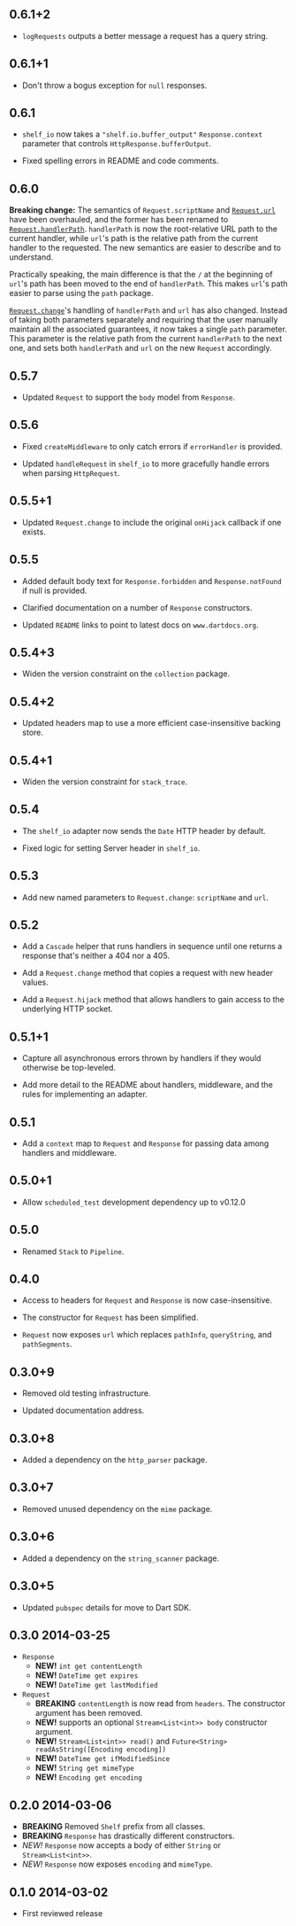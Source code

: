 ## 0.6.1+2

* `logRequests` outputs a better message a request has a query string.

## 0.6.1+1

* Don't throw a bogus exception for `null` responses.

## 0.6.1

* `shelf_io` now takes a `"shelf.io.buffer_output"` `Response.context` parameter
  that controls `HttpResponse.bufferOutput`.

* Fixed spelling errors in README and code comments.

## 0.6.0

**Breaking change:** The semantics of `Request.scriptName` and
[`Request.url`][url] have been overhauled, and the former has been renamed to
[`Request.handlerPath`][handlerPath]. `handlerPath` is now the root-relative URL
path to the current handler, while `url`'s path is the relative path from the
current handler to the requested. The new semantics are easier to describe and
to understand.

[url]: http://www.dartdocs.org/documentation/shelf/latest/index.html#shelf/shelf.Request@id_url
[handlerPath]: http://www.dartdocs.org/documentation/shelf/latest/index.html#shelf/shelf.Request@id_handlerPath

Practically speaking, the main difference is that the `/` at the beginning of
`url`'s path has been moved to the end of `handlerPath`. This makes `url`'s path
easier to parse using the `path` package.

[`Request.change`][change]'s handling of `handlerPath` and `url` has also
changed. Instead of taking both parameters separately and requiring that the
user manually maintain all the associated guarantees, it now takes a single
`path` parameter. This parameter is the relative path from the current
`handlerPath` to the next one, and sets both `handlerPath` and `url` on the new
`Request` accordingly.

[change]: http://www.dartdocs.org/documentation/shelf/latest/index.html#shelf/shelf.Request@id_change

## 0.5.7

* Updated `Request` to support the `body` model from `Response`.

## 0.5.6

* Fixed `createMiddleware` to only catch errors if `errorHandler` is provided.

* Updated `handleRequest` in `shelf_io` to more gracefully handle errors when
  parsing `HttpRequest`.

## 0.5.5+1

* Updated `Request.change` to include the original `onHijack` callback if one
  exists.

## 0.5.5

* Added default body text for `Response.forbidden` and `Response.notFound` if
  null is provided.

* Clarified documentation on a number of `Response` constructors.

* Updated `README` links to point to latest docs on `www.dartdocs.org`.

## 0.5.4+3

* Widen the version constraint on the `collection` package.

## 0.5.4+2

* Updated headers map to use a more efficient case-insensitive backing store.

## 0.5.4+1

* Widen the version constraint for `stack_trace`.

## 0.5.4

* The `shelf_io` adapter now sends the `Date` HTTP header by default.

* Fixed logic for setting Server header in `shelf_io`.

## 0.5.3

* Add new named parameters to `Request.change`: `scriptName` and `url`.

## 0.5.2

* Add a `Cascade` helper that runs handlers in sequence until one returns a
  response that's neither a 404 nor a 405.

* Add a `Request.change` method that copies a request with new header values.

* Add a `Request.hijack` method that allows handlers to gain access to the
  underlying HTTP socket.

## 0.5.1+1

* Capture all asynchronous errors thrown by handlers if they would otherwise be
  top-leveled.

* Add more detail to the README about handlers, middleware, and the rules for
  implementing an adapter.

## 0.5.1

* Add a `context` map to `Request` and `Response` for passing data among
  handlers and middleware.

## 0.5.0+1

* Allow `scheduled_test` development dependency up to v0.12.0

## 0.5.0

* Renamed `Stack` to `Pipeline`.

## 0.4.0

* Access to headers for `Request` and `Response` is now case-insensitive.

* The constructor for `Request` has been simplified.

* `Request` now exposes `url` which replaces `pathInfo`, `queryString`, and
  `pathSegments`.

## 0.3.0+9

* Removed old testing infrastructure.

* Updated documentation address.

## 0.3.0+8

* Added a dependency on the `http_parser` package.

## 0.3.0+7

* Removed unused dependency on the `mime` package.

## 0.3.0+6

* Added a dependency on the `string_scanner` package.

## 0.3.0+5

* Updated `pubspec` details for move to Dart SDK.

## 0.3.0 2014-03-25

* `Response`
    * **NEW!** `int get contentLength`
    * **NEW!** `DateTime get expires`
    * **NEW!** `DateTime get lastModified`
* `Request`
    * **BREAKING** `contentLength` is now read from `headers`. The constructor
      argument has been removed.
    * **NEW!** supports an optional `Stream<List<int>> body` constructor argument.
    * **NEW!** `Stream<List<int>> read()` and
      `Future<String> readAsString([Encoding encoding])`
    * **NEW!** `DateTime get ifModifiedSince`
    * **NEW!** `String get mimeType`
    * **NEW!** `Encoding get encoding`

## 0.2.0 2014-03-06

* **BREAKING** Removed `Shelf` prefix from all classes.
* **BREAKING** `Response` has drastically different constructors.
* *NEW!* `Response` now accepts a body of either `String` or
  `Stream<List<int>>`.
* *NEW!* `Response` now exposes `encoding` and `mimeType`.

## 0.1.0 2014-03-02

* First reviewed release
